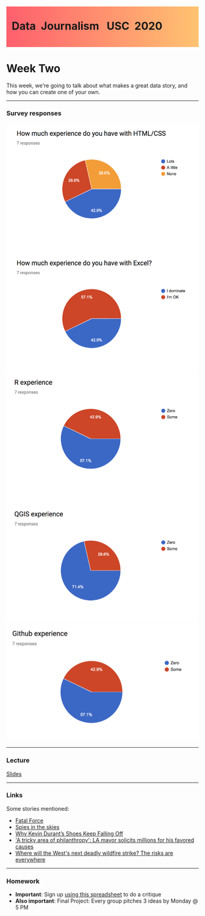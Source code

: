 <div class="header">
<h1 class="ml7">
  <span class="text-wrapper">
    <span class="letters"><p id ="usc p">Data&nbsp;&nbsp;Journalism&nbsp;&nbsp;&nbsp;USC&nbsp;&nbsp;2020</p></span>
  </span>
</h1>
</div>
<script src="https://cdnjs.cloudflare.com/ajax/libs/animejs/2.0.2/anime.min.js"></script>

<script src="https://ajax.googleapis.com/ajax/libs/jquery/3.3.1/jquery.min.js"></script>

<style>
.header{
      background-image: linear-gradient(to right, #ff5f6d, #ffc371);
}

.ml7 {
  position: relative;
  font-weight: 1200;


}
.ml7 .text-wrapper {
  position: relative;
  display: inline-block;
  padding-top: 0.2em;
  padding-right: 0.05em;
  padding-bottom: 0.1em;
  overflow: hidden;
  padding-left: 14px;

}
.ml7 .letter {
  transform-origin: 0 100%;
  display: inline-block;
  line-height: 1.3em;
  font-size: 3.6em;
  color: #FFFFFF
}


</style>


<script>
// Wrap every letter in a span
$('.ml7 .letters').each(function(){
  $(this).html($(this).text().replace(/([^\x00-\x80]|\w)/g, "<span class='letter'>$&</span>"));
});

anime.timeline({loop: true})
  .add({
    targets: '.ml7 .letter',
    translateY: ["1.1em", 0],
    translateX: ["0.55em", 0],
    translateZ: 0,
    rotateZ: [180, 0],
    duration: 1050,
    easing: "easeOutExpo",
    delay: function(el, i) {
      return 50 * i;
    }
  }).add({
    targets: '.ml7',
    opacity: 0,
    duration: 1000,
    easing: "easeOutExpo",
    delay: 1000
  });
</script>


# Week Two
This week, we're going to talk about what makes a great data story, and how you can create one of your own.

---

### Survey responses

<img src="survey-1.png" width = "600">

<img src="survey-2.png" width = "600">

<img src="survey-3.png" width = "600">


---

### Lecture

[Slides](https://docs.google.com/presentation/d/1NoKsLIV9dK4agyiTyc2XGbSux6WzJgpidJ5tLHQH8jc/edit?usp=sharing)

---

### Links

Some stories mentioned:

* [Fatal Force](https://www.washingtonpost.com/graphics/2018/national/police-shootings-2018/?utm_term=.2af26663c5d2)
* [Spies in the skies](https://www.buzzfeednews.com/article/peteraldhous/spies-in-the-skies#.ymOqmNLdjW)
* [Why Kevin Durant’s Shoes Keep Falling Off
](https://fivethirtyeight.com/features/why-kevin-durants-shoes-keep-falling-off/)
* ['A tricky area of philanthropy': LA mayor solicits millions for his favored causes](https://www.scpr.org/news/2017/08/23/74917/la-mayor-garcetti-behested-payments/)
* [Where will the West's next deadly wildfire strike? The risks are everywhere](https://www.azcentral.com/in-depth/news/local/arizona-wildfires/2019/07/22/wildfire-risks-more-than-500-spots-have-greater-hazard-than-paradise/1434502001/)

---

### Homework

* **Important**: Sign up [using this spreadsheet](https://docs.google.com/spreadsheets/d/14IInAih3Vt4fj4e2IH1uIUXeJbnzcM8XhdVx9w-V8oc/edit#gid=0) to do a critique
* **Also important**: Final Project: Every group pitches 3 ideas by Monday @ 5 PM
